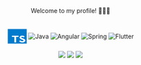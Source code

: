 <div align="center">
   Welcome to my profile! 👨🏻‍💻
</div>

<br>

<!--
<div align="center">
   <a href="https://github.com/gustavorezin">
   <img height="180em" src="https://github-readme-stats.vercel.app/api/top-langs/?username=gustavorezin&layout=compact&langs_count=6&theme=tokyonight"/>
</div>
-->

<div style="display: inline_block" align="center"><br>
  <img align="center" alt="Typescript" height="35" width="45" src="https://raw.githubusercontent.com/devicons/devicon/master/icons/typescript/typescript-plain.svg">
  <img align="center" alt="Java" height="35" width="45" src="https://cdn.worldvectorlogo.com/logos/java-4.svg">
  <img align="center" alt="Angular" height="35" width="45" src="https://cdn.worldvectorlogo.com/logos/angular-icon-1.svg">
  <img align="center" alt="Spring" height="35" width="45" src="https://cdn.worldvectorlogo.com/logos/spring-3.svg">
  <img align="center" alt="Flutter" height="35" width="45" src="https://cdn.worldvectorlogo.com/logos/flutter-logo.svg">
</div>

<br>

<div align="center"> 
  <a href="https://instagram.com/gmbruno_" target="_blank"><img src="https://img.shields.io/badge/-Instagram-%23E4405F?style=for-the-badge&logo=instagram&logoColor=white" target="_blank"></a>
  <a href = "mailto:girardi791@gmail.com"><img src="https://img.shields.io/badge/-Gmail-%23333?style=for-the-badge&logo=gmail&logoColor=white" target="_blank"></a>
  <a href="https://www.linkedin.com/in/brunogmadeira/" target="_blank"><img src="https://img.shields.io/badge/-LinkedIn-%230077B5?style=for-the-badge&logo=linkedin&logoColor=white" target="_blank"></a> 
</div>
